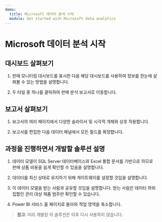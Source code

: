 ```yaml
---
demo:
  title: Microsoft 데이터 분석 시작
  module: Get started with Microsoft data analytics
---
```


# Microsoft 데이터 분석 시작

## 대시보드 살펴보기

1. 판매 모니터링 대시보드를 표시한 다음 해당 대시보드를 사용하여 정보를 한눈에 살펴볼 수 있는 방법을 설명합니다.

1. 두 타일 중 하나를 클릭하여 판매 분석 보고서로 이동합니다.

## 보고서 살펴보기

1. 보고서의 여러 페이지에서 다양한 슬라이서 및 시각적 개체와 상호 작용합니다.

1. 보고서를 편집한 다음 데이터 패널에서 모든 필드를 확장합니다.

## 과정을 진행하면서 개발할 솔루션 설명

1. 데이터 모델이 SQL Server 데이터베이스와 Excel 통합 문서를 기반으로 하므로 판매 상품 비용을 쉽게 확인할 수 있음을 설명합니다.

1. 데이터를 최신 상태로 유지하기 위해 게이트웨이를 설정할 것임을 설명합니다.

1. 이 데이터 모델을 받는 사람과 공유할 것임을 설명합니다. 받는 사람은 데이터 하위 집합인 관리 대상 제품 범주만 확인할 수 있습니다.

1. Power BI 서비스 홈 페이지로 돌아와 작업 영역을 축소합니다.

> **참고**: 미리 개발된 이 솔루션은 이후 다시 사용하지 않습니다.

